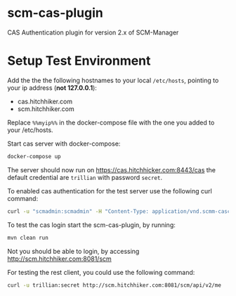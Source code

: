 # scm-cas-plugin

CAS Authentication plugin for version 2.x of SCM-Manager

# Setup Test Environment

Add the the the following hostnames to your local `/etc/hosts`, pointing to your ip address (**not 127.0.0.1**):

* cas.hitchhiker.com
* scm.hitchhiker.com

Replace `%%myip%%` in the docker-compose file with the one you added to your /etc/hosts.

Start cas server with docker-compose:

```bash
docker-compose up
```

The server should now run on https://cas.hitchhicker.com:8443/cas the default credential are `trillian` with password `secret`.

To enabled cas authentication for the test server use the following curl command:

```bash
curl -u "scmadmin:scmadmin" -H "Content-Type: application/vnd.scmm-casconfig+json;v=2" -XPUT -d '{ "casUrl": "https://cas.hitchhiker.com:8443/cas", "displayNameAttribute": "displayName", "mailAttribute": "mail", "groupAttribute": "groups", "enabled": true }' http://scm.hitchhiker.com:8081/scm/api/v2/cas/configuration
```

To test the cas login start the scm-cas-plugin, by running:

```bash
mvn clean run
```

Not you should be able to login, by accessing http://scm.hitchhiker.com:8081/scm

For testing the rest client, you could use the following command:

```bash
curl -u trillian:secret http://scm.hitchhiker.com:8081/scm/api/v2/me
```

